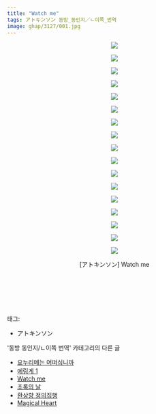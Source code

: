 ```yaml
---
title: "Watch me"
tags: アトキンソン 동방_동인지／ㄴ이쪽_번역
image: ghap/3127/001.jpg
---
```

<div class="article">
<p style="text-align: center; clear: none; float: none;"><img src="{{ site.nasurl }}/ghap/3127/001.jpg"/></p>
<p style="text-align: center; clear: none; float: none;"><img src="{{ site.nasurl }}/ghap/3127/002.jpg"/></p>
<p style="text-align: center; clear: none; float: none;"><img src="{{ site.nasurl }}/ghap/3127/003.jpg"/></p>
<p style="text-align: center; clear: none; float: none;"><img src="{{ site.nasurl }}/ghap/3127/004.jpg"/></p>
<p style="text-align: center; clear: none; float: none;"><img src="{{ site.nasurl }}/ghap/3127/005.jpg"/></p>
<p style="text-align: center; clear: none; float: none;"><img src="{{ site.nasurl }}/ghap/3127/006.jpg"/></p>
<p style="text-align: center; clear: none; float: none;"><img src="{{ site.nasurl }}/ghap/3127/007.jpg"/></p>
<p style="text-align: center; clear: none; float: none;"><img src="{{ site.nasurl }}/ghap/3127/008.jpg"/></p>
<p style="text-align: center; clear: none; float: none;"><img src="{{ site.nasurl }}/ghap/3127/009.jpg"/></p>
<p style="text-align: center; clear: none; float: none;"><img src="{{ site.nasurl }}/ghap/3127/010.jpg"/></p>
<p style="text-align: center; clear: none; float: none;"><img src="{{ site.nasurl }}/ghap/3127/011.jpg"/></p>
<p style="text-align: center; clear: none; float: none;"><img src="{{ site.nasurl }}/ghap/3127/012.jpg"/></p>
<p style="text-align: center; clear: none; float: none;"><img src="{{ site.nasurl }}/ghap/3127/013.jpg"/></p>
<p style="text-align: center; clear: none; float: none;"><img src="{{ site.nasurl }}/ghap/3127/014.jpg"/></p>
<p style="text-align: center; clear: none; float: none;"><img src="{{ site.nasurl }}/ghap/3127/015.jpg"/></p>
<p style="text-align: center; clear: none; float: none;"><img src="{{ site.nasurl }}/ghap/3127/016.jpg"/></p>
<p style="text-align: center; clear: none; float: none;"><img src="{{ site.nasurl }}/ghap/3127/017.jpg"/></p>
<p style="text-align: center; clear: none; float: none;">[アトキンソン] Watch me</p>
<p style="text-align: center; clear: none; float: none;"><br/></p>
<p style="text-align: center; clear: none; float: none;"><br/></p>
<p><br/></p>
</div><div class="tagTrail">
<p>태그: </p>
<ul>
<li>アトキンソン</li>
</ul>
</div><div class="another">
<p>'동방 동인지/ㄴ이쪽 번역' 카테고리의 다른 글</p>
<ul>
<li><a href="/2017-02-11-ghap_3146">요누리메는 어떠십니까</a></li>
<li><a href="/2017-02-03-ghap_3135">에링게 1</a></li>
<li><a href="/2017-01-28-ghap_3127">Watch me</a></li>
<li><a href="/2017-01-27-ghap_3126">초록의 날</a></li>
<li><a href="/2017-01-20-ghap_3123">환상향 정의집행</a></li>
<li><a href="/2017-01-18-ghap_3122">Magical Heart</a></li>
</ul>
</div><div class="cb_module cb_fluid">
<div class="cb_wrt cb_profile">
</div><!-- commentList close -->
</div>